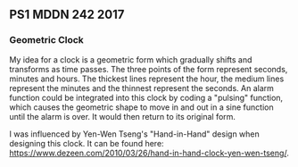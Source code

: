 ## PS1 MDDN 242 2017

### Geometric Clock

My idea for a clock is a geometric form which gradually shifts and transforms as time passes. The three points of the form represent seconds, minutes and hours. The thickest lines represent the hour, the medium lines represent the minutes and the thinnest represent the seconds. An alarm function could be integrated into this clock by coding a "pulsing" function, which causes the geometric shape to move in and out in a sine function until the alarm is over. It would then return to its original form.

I was influenced by Yen-Wen Tseng's "Hand-in-Hand" design when designing this clock. It can be found here: https://www.dezeen.com/2010/03/26/hand-in-hand-clock-yen-wen-tseng/.
